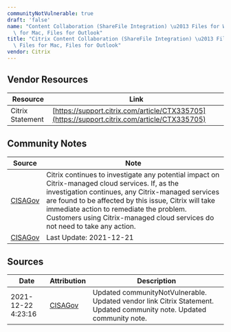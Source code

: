 ```yaml
---
communityNotVulnerable: true
draft: 'false'
name: "Content Collaboration (ShareFile Integration) \u2013 Files for Windows, Files\
  \ for Mac, Files for Outlook"
title: "Citrix Content Collaboration (ShareFile Integration) \u2013 Files for Windows,\
  \ Files for Mac, Files for Outlook"
vendor: Citrix
---
```


## Vendor Resources
| Resource | Link |
| --- | --- |
| Citrix Statement | [https://support.citrix.com/article/CTX335705](https://support.citrix.com/article/CTX335705) |


## Community Notes
| Source | Note |
| --- | --- |
| [CISAGov](https://raw.githubusercontent.com/cisagov/log4j-affected-db/develop/README.md) | Citrix continues to investigate any potential impact on Citrix-managed cloud services. If, as the investigation continues, any Citrix-managed services are found to be affected by this issue, Citrix will take immediate action to remediate the problem. Customers using Citrix-managed cloud services do not need to take any action. |
| [CISAGov](https://raw.githubusercontent.com/cisagov/log4j-affected-db/develop/README.md) | Last Update: 2021-12-21 |

## Sources
| Date | Attribution | Description |
| --- | --- | --- |
| 2021-12-22 4:23:16 | [CISAGov](https://raw.githubusercontent.com/cisagov/log4j-affected-db/develop/README.md) | Updated communityNotVulnerable. Updated vendor link Citrix Statement. Updated community note. Updated community note.  |
